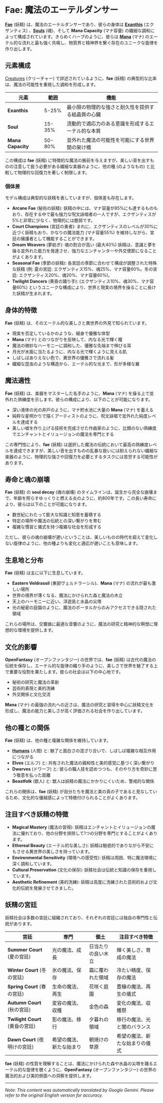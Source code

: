 # **Fae**: 魔法のエーテルダンサー

[**Fae**](/codex/Creatures/Fae.md) (妖精) は、魔法のエーテルダンサーであり、彼らの身体は [**Exanthis**](/codex/Basic/Exanthis.md) (エクザンティス) 、[**Souls**](/codex/Basic/Soul.md) (魂)、そして **Mana Capacity** (マナ容量) の繊細な調和によって構成されています。きらめくハープのように、彼らは [**Mana**](/codex/Basic/Mana.md) (マナ) のエーテル的な流れと最も強く共鳴し、物質界と精神界を繋ぐ存在のユニークな旋律を作り出します。

## 元素構成

[Creatures](/codex/Creatures/Creatures.md) (クリーチャー) で詳述されているように、**fae** (妖精) の典型的な比率は、魔法の可能性を重視した調和を形成します。

| 元素 | 範囲 | 機能 |
|---------|------------|----------|
| **Exanthis** | 5-25% | 最小限の物理的な強さと耐久性を提供する結晶質の心臓 |
| **Soul** | 15-35% | 流動的で適応力のある意識を形成するエーテル的な本質 |
| **Mana Capacity** | 50-80% | 並外れた魔法の可能性を可能にする世界間の架け橋 |

この構成は **fae** (妖精) に特徴的な魔法の腕前を与えますが、美しい音を出すものの注意して扱う必要がある繊細な楽器のように、他の種 (のようなもの) と比較して物理的な回復力を著しく制限します。

### 個体差

モデル構成は典型的な妖精を表していますが、個体差も存在します。

- **Arcane Fae** (秘術の妖精): 妖精の中には、マナ容量が85%にも達するものもおり、存在する中で最も強力な呪文詠唱者の一人ですが、エクザンティスが5%と非常に少なく、物理的には脆弱です。
- **Court Champions** (宮廷の勇者): まれに、エクザンティスのレベルが30%に近づく妖精もおり、かなりの魔法能力 (マナ容量55%) を維持しながら、宮廷の擁護者として機能することができます。
- **Dream Weavers** (夢紡ぎ): 魂の割合が高い (最大40%) 妖精は、意識と夢を操る並外れた能力を発達させ、強力なエンチャンターや外交使節になることがよくあります。
- **Seasonal Fae** (季節の妖精): 各宮廷の季節に合わせて構成が調整された特殊な妖精 (例: 夏の宮廷: エクザンティス15%、魂25%、マナ容量60%。冬の宮廷: エクザンティス20%、魂20%、マナ容量60%)。
- **Twilight Dancers** (黄昏の踊り手): (エクザンティス10%、魂30%、マナ容量60%) というユニークな構成により、世界と現実の境界を操ることに長けた妖精が生まれます。

## 身体的特徴

**Fae** (妖精) は、そのエーテル的な美しさと異世界の外見で知られています。
- 現実を否定しているかのような、細身で優雅な体型
- **Mana** (マナ) とのつながりを反映して、内なる光で輝く瞳
- 魔法の微妙なハーモニーに調和した、優雅な先端まで伸びる耳
- 月光が水面に当たるように、内なる光で輝くように見える肌
- しばしばありえない色で、異世界の優雅さで流れる髪
- 繊細な昆虫のような構造から、エーテル的な光まで、形が多様な翼

## 魔法適性

**Fae** (妖精) は、楽器をマスターした名手のように、**Mana** (マナ) を操る上で並外れた熟練度を示します。彼らの構成により、以下のことが可能になります。
- 深い液体の光の井戸のように、マナ貯水池に大量の **Mana** (マナ) を蓄える
- 純粋な星明かりで描くアーティストのように、呪文詠唱で並外れた純度レベルを達成する
- 美しい嘘を作り上げる技術を完成させた作曲家のように、比類のない熟練度でエンチャントとイリュージョンの魔法を専門とする

この専門性により、**fae** (妖精) は選択した魔法の伝統において最高の熟練度レベルを達成できますが、美しい音を出すものの乱暴な扱いには耐えられない繊細な楽器のように、物理的な強さや回復力を必要とするタスクには苦労する可能性があります。

## 寿命と魂の崩壊

**Fae** (妖精) の **soul decay** (魂の崩壊) のタイムラインは、誕生から完全な崩壊まで、年齢を照らすゆっくりと燃える炎のように、約800年です。この長い寿命により、彼らは以下のことが可能になります。
- 数世紀にわたって膨大な知識と知恵を蓄積する
- 特定の場所や魔法の伝統との深い繋がりを育む
- 複雑な慣習と儀式を持つ複雑な社会を形成する

ただし、彼らの魂の崩壊が遅いということは、美しいものの時代を超えて変化しない旋律のように、他の種よりも変化と適応が遅いことも意味します。

## 生息地と分布

**Fae** (妖精) は主に以下に生息しています。
- **Eastern Veldrassil** (東部ヴェルドラーシル)、**Mana** (マナ) の流れが最も激しい場所
- 世界の境界が薄くなる、魔法にかけられた森と魔法の木立
- 天上のハーモニーに近い、浮遊島と水晶の尖塔
- 光の秘密の庭園のように、魔法のポータルからのみアクセスできる隠された領域

これらの場所は、交響曲に最適な音響のように、魔法の研究と精神的な瞑想に理想的な環境を提供します。

## 文化的影響

**OpenFantasy** (オープンファンタジー) の世界では、**fae** (妖精) は古代の魔法の伝統を保存し、エーテル的な旋律の織り手のように、美しさで世界を魅了する上で重要な役割を果たします。彼らの社会は以下の中心地です。
- 秘術の研究と魔法の革新
- 芸術的表現と美的洗練
- 外交関係と文化交流

**Mana** (マナ) の最強の流れへの近さは、魔法の研究と習得を中心に妖精文化を形成し、魔法の能力と美しさが高く評価される社会を作り出しています。

## 他の種との関係

**Fae** (妖精) は、他の種と複雑な関係を維持しています。
- [**Humans**](/codex/Creatures/Human.md) (人間) と: 魅了と面白さの混ざり合いで、しばしば複雑な相互作用につながる
- **Elves** (エルフ) と: 共有された魔法の親和性と美的感覚に基づく深い繋がり
- **Dwarves** (ドワーフ) と: 彼らの職人技を認めつつも、そのやり方を奇妙に思う敬意を払った距離
- **Beastfolk** (獣人) と: 獣人は妖精の魔法にかかりにくいため、警戒的な関係

これらの関係は、**fae** (妖精) が自分たちを魔法と美の真の子であると見なしているため、文化的な優越感によって特徴付けられることがよくあります。

## 注目すべき妖精の特徴

- **Magical Mastery** (魔法の習得): 妖精はエンチャントとイリュージョンの魔法に優れており、他の分野を排除して1つの分野を専門とすることがよくあります。
- **Ethereal Beauty** (エーテル的な美しさ): 妖精は魅惑的でありながら不安にもさせる異世界の美しさを持っています。
- **Environmental Sensitivity** (環境への感受性): 妖精は周囲、特に魔法環境に深く調和しています。
- **Cultural Preservation** (文化の保存): 妖精社会は伝統と知識の保存を重視しています。
- **Aesthetic Refinement** (美的洗練): 妖精は高度に洗練された芸術的および文化的伝統を発展させてきました。

## 妖精の宮廷

妖精社会は多数の宮廷に組織されており、それぞれの宮廷には独自の専門性と伝統があります。

| 宮廷 | 専門 | 領土 | 注目すべき特徴 |
|---------|---------------|---------|-------------------|
| **Summer Court** (夏の宮廷) | 光の魔法、成長 | 日当たりの良い木立 | 輝く美しさ、育成の魔法 |
| **Winter Court** (冬の宮廷) | 氷の魔法、保存 | 霜に覆われた領域 | 冷たい精度、保存の魔法 |
| **Spring Court** (春の宮廷) | 生命の魔法、再生 | 花咲く庭園 | 豊穣の魔法、再生の儀式 |
| **Autumn Court** (秋の宮廷) | 変容の魔法、収穫 | 金色の森 | 変化の魔法、収穫祭 |
| **Twilight Court** (黄昏の宮廷) | 影の魔法、移行 | 夕暮れの領域 | 移行の魔法、光と闇のバランス |
| **Dawn Court** (夜明けの宮廷) | 希望の魔法、新たな始まり | 朝焼けの草原 | 希望の魔法、新たな始まりの儀式 |

**fae** (妖精) の性質を理解することは、魔法にかけられた森や水晶の尖塔を踊るエーテル的な旋律を聴くように、**OpenFantasy** (オープンファンタジー) の世界の魔法的および美的側面への洞察を提供します。


---
_Note: This content was automatically translated by Google Gemini. Please refer to the original English version for accuracy._